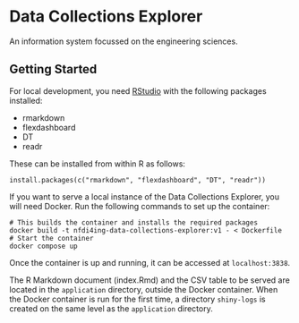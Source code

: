 # Data Collections Explorer

An information system focussed on the engineering sciences.

## Getting Started

For local development, you need [RStudio](https://www.rstudio.com/) with the following packages installed:
- rmarkdown
- flexdashboard
- DT
- readr

These can be installed from within R as follows:
```
install.packages(c("rmarkdown", "flexdashboard", "DT", "readr"))
```

If you want to serve a local instance of the Data Collections Explorer, you will need Docker. Run the following
commands to set up the container:
```
# This builds the container and installs the required packages
docker build -t nfdi4ing-data-collections-explorer:v1 - < Dockerfile
# Start the container
docker compose up
```
Once the container is up and running, it can be accessed at `localhost:3838`.

The R Markdown document (index.Rmd) and the CSV table to be served are located in the `application` directory,
outside the Docker container. When the Docker container is run for the first time, a directory `shiny-logs` is
created on the same level as the `application` directory.
